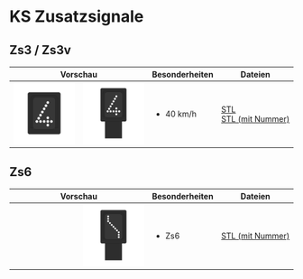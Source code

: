 # KS Zusatzsignale

## Zs3 / Zs3v

<table>
  <thead>
    <tr>
      <th colspan="2">Vorschau</th>
      <th>Besonderheiten</th>
      <th>Dateien</th>
    </tr>
  </thead>
  <tbody>
    <tr>
      <td width="200"><img src='png/ZS_Zs3_4-front.png' /></td>
      <td width="200"><img src='png/ZS_Zs3_4_NR-front.png' /></td>
      <td>
        <ul>
          <li>40 km/h</li>
        </ul>
      </td>
      <td>
        <a href="stl/ZS_Zs3_4.stl">STL</a><br />
        <a href="stl/ZS_Zs3_4_NR.stl">STL&nbsp;(mit&nbsp;Nummer)</a><br />
      </td>
    </tr>
  </tbody>
</table>

## Zs6

<table>
  <thead>
    <tr>
      <th colspan="2">Vorschau</th>
      <th>Besonderheiten</th>
      <th>Dateien</th>
    </tr>
  </thead>
  <tbody>
    <tr>
      <td width="200"></td>
      <td width="200"><img src='png/ZS_Zs6_NR-front.png' /></td>
      <td>
        <ul>
          <li>Zs6</li>
        </ul>
      </td>
      <td>
        <a href="stl/ZS_Zs6_NR.stl">STL&nbsp;(mit&nbsp;Nummer)</a>
      </td>
    </tr>
  </tbody>
</table>
